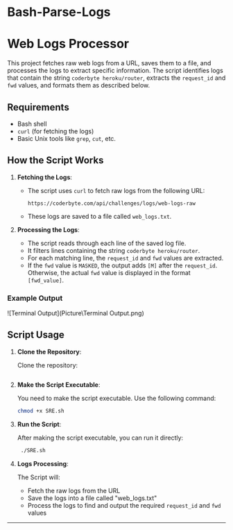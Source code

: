 # Bash-Parse-Logs
# Web Logs Processor

This project fetches raw web logs from a URL, saves them to a file, and processes the logs to extract specific information. The script identifies logs that contain the string `coderbyte heroku/router`, extracts the `request_id` and `fwd` values, and formats them as described below.

## Requirements

- Bash shell
- `curl` (for fetching the logs)
- Basic Unix tools like `grep`, `cut`, etc.

## How the Script Works

1. **Fetching the Logs**:
   - The script uses `curl` to fetch raw logs from the following URL:
     ```
     https://coderbyte.com/api/challenges/logs/web-logs-raw
     ```
   - These logs are saved to a file called `web_logs.txt`.

2. **Processing the Logs**:
   - The script reads through each line of the saved log file.
   - It filters lines containing the string `coderbyte heroku/router`.
   - For each matching line, the `request_id` and `fwd` values are extracted.
   - If the `fwd` value is `MASKED`, the output adds `[M]` after the `request_id`. Otherwise, the actual `fwd` value is displayed in the format `[fwd_value]`.

### Example Output

![Terminal Output](Picture\Terminal Output.png)

## Script Usage

1. **Clone the Repository**:

   Clone the repository:

   ```git clone https://github.com/PreciousEddy/Bash-Parse-Logs.git

2. **Make the Script Executable**:

   You need to make the script executable. Use the following command:
   ```bash
   chmod +x SRE.sh

3. **Run the Script**:

    After making the script executable, you can run it directly:
    ```bash
     ./SRE.sh

4. **Logs Processing**:
   
   The Script will:

    * Fetch the raw logs from the URL
    * Save the logs into a file called "web_logs.txt"
    * Process the logs to find and output the required ```request_id``` and ```fwd``` values

---